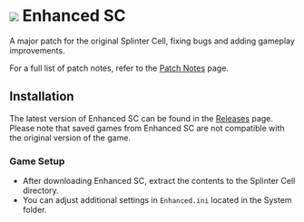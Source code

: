 # <img src="https://i.imgur.com/rHJtwEB.png"> Enhanced SC
A major patch for the original Splinter Cell, fixing bugs and adding gameplay improvements.

For a full list of patch notes, refer to the [Patch Notes](PatchNotes.md) page.

## Installation
The latest version of Enhanced SC can be found in the [Releases](https://github.com/Joshhhuaaa/EnhancedSC/releases) page. Please note that saved games from Enhanced SC are not compatible with the original version of the game.

### Game Setup
- After downloading Enhanced SC, extract the contents to the Splinter Cell directory.
- You can adjust additional settings in `Enhanced.ini` located in the System folder.